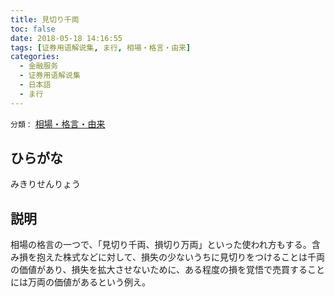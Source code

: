 ```yaml
---
title: 見切り千両
toc: false
date: 2018-05-18 14:16:55
tags: [证券用语解说集, ま行, 相場・格言・由来]
categories:
  - 金融服务
  - 证券用语解说集
  - 日本語
  - ま行
---
```


`分類：` [相場・格言・由来](/tags/相場・格言・由来/)

## ひらがな

みきりせんりょう

## 説明

相場の格言の一つで、「見切り千両、損切り万両」といった使われ方もする。含み損を抱えた株式などに対して、損失の少ないうちに見切りをつけることは千両の価値があり、損失を拡大させないために、ある程度の損を覚悟で売買することには万両の価値があるという例え。
